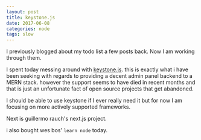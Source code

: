 ```yaml
---
layout: post
title: keystone.js
date: 2017-06-08
categories: node
tags: slow
---
```


I previously blogged about my todo list a few posts back. Now I am working through them.

I spent today messing around with [keystone.js](http://demo.keystonejs.com). this is exactly what i have been seeking with regards to providing a decent admin panel backend to a MERN stack. however the support seems to have died in recent months and that is just an unfortunate fact of open source projects that get abandoned.

I should be able to use keystone if I ever really need it but for now I am focusing on more actively supported frameworks.

Next is guillermo rauch's next.js project.

i also bought wes bos' `learn node` today.
